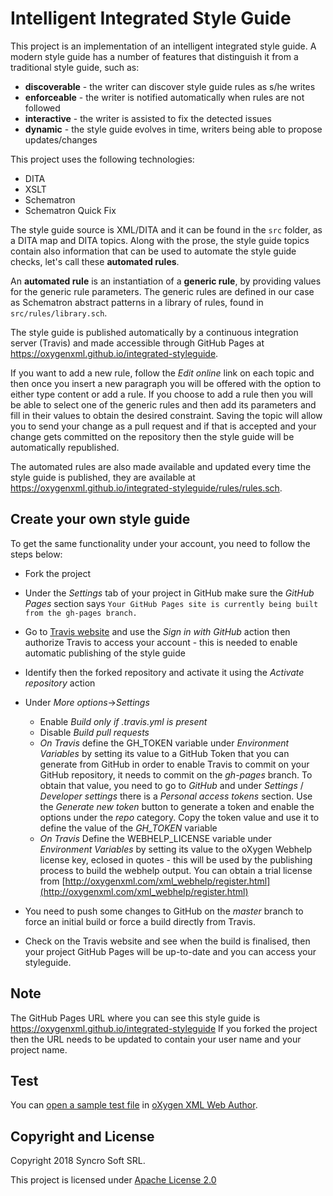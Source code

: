 # Intelligent Integrated Style Guide

This project is an implementation of an intelligent integrated style guide. 
A modern style guide has a number of features that distinguish it from a traditional style guide, such as:

* **discoverable** - the writer can discover style guide rules as s/he writes
* **enforceable** - the writer is notified automatically when rules are not followed
* **interactive** - the writer is assisted to fix the detected issues
* **dynamic** - the style guide evolves in time, writers being able to propose updates/changes

This project uses the following technologies:

* DITA
* XSLT
* Schematron
* Schematron Quick Fix

The style guide source is XML/DITA and it can be found in the `src` folder, as a DITA map and DITA topics. Along with the prose, the style guide topics contain also information that can be used to automate the style guide checks, let's call these **automated rules**.

An **automated rule** is an instantiation of a **generic rule**, by providing values for the generic rule parameters. The generic rules are defined in our case as Schematron abstract patterns in a library of rules, found in `src/rules/library.sch`. 

The style guide is published automatically by a continuous integration server (Travis) and made accessible through GitHub Pages at https://oxygenxml.github.io/integrated-styleguide. 

If you want to add a new rule, follow the *Edit online* link on each topic and then once you insert a new paragraph you will be offered with the option to either type content or add a rule. If you choose to add a rule then you will be able to select one of the generic rules and then add its parameters and fill in their values to obtain the desired constraint. Saving the topic will allow you to send your change as a pull request and if that is accepted and your change gets committed on the repository then the style guide will be automatically republished. 

The automated rules are also made available and updated every time the style guide is published, they are available at https://oxygenxml.github.io/integrated-styleguide/rules/rules.sch.

Create your own style guide
---------------------------

To get the same functionality under your account, you need to follow the steps below:

- Fork the project
- Under the *Settings* tab of your project in GitHub make sure the *GitHub Pages* section says
  ```Your GitHub Pages site is currently being built from the gh-pages branch.```
- Go to [Travis website](http://travis-ci.org) and use the *Sign in with GitHub* action then authorize Travis to access your account - this is needed to enable automatic publishing of the style guide
- Identify then the forked repository and activate it using the *Activate repository* action
- Under *More options*->*Settings*  
    - Enable *Build only if .travis.yml is present*
    - Disable *Build pull requests*
    - *On Travis* define the GH_TOKEN variable under *Environment Variables* by setting its value to a GitHub Token that you can generate from GitHub in order to enable Travis to commit on your GitHub repository, it needs to commit on the *gh-pages* branch.
To obtain that value, you need to go to *GitHub* and under *Settings* / *Developer settings* there is a *Personal access tokens* section. Use the *Generate new token* button to generate a token and enable the options under the *repo* category. Copy the token value and use it to define the value of the *GH_TOKEN* variable
    - *On Travis* Define the WEBHELP_LICENSE variable under *Environment Variables* by setting its value to the oXygen Webhelp license key, eclosed in quotes - this will be used by the publishing process to build the webhelp output. You can obtain a trial license from 
[http://oxygenxml.com/xml_webhelp/register.html](http://oxygenxml.com/xml_webhelp/register.html)  

- You need to push some changes to GitHub on the *master* branch to force an initial build or force a build directly from Travis.

- Check on the Travis website and see when the build is finalised, then your project GitHub Pages will be up-to-date and you can access your styleguide.

## Note
The GitHub Pages URL where you can see this style guide is 
https://oxygenxml.github.io/integrated-styleguide
If you forked the project then the URL needs to be updated to contain your user name and your project name.

Test
---------------------

You can [open a sample test file](https://www.oxygenxml.com/oxygen-xml-web-author/app/oxygen.html?url=https://github.com/oxygenxml/integrated-styleguide/blob/master/test/sample-direct-ref-schema.dita) in [oXygen XML Web Author](https://www.oxygenxml.com/xml_web_author.html).


Copyright and License
---------------------
Copyright 2018 Syncro Soft SRL.

This project is licensed under [Apache License 2.0](https://github.com/oxygenxml/integrated-styleguide/blob/master/LICENSE)
